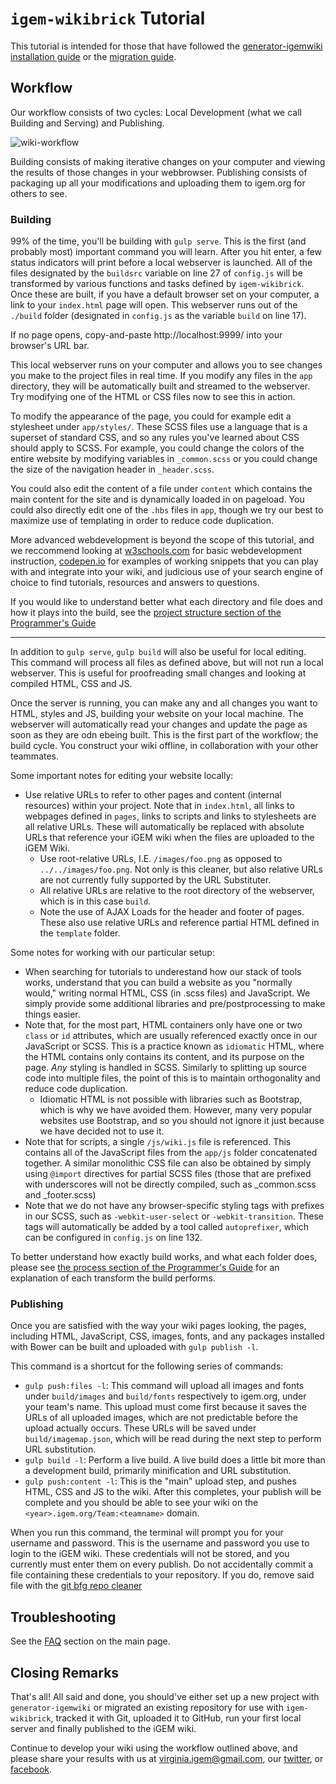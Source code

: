 # `igem-wikibrick` Tutorial

This tutorial is intended for those that have followed the [generator-igemwiki installation guide](https://github.com/Virginia-iGEM/generator-igemwiki) or the [migration guide](https://github.com/Virginia-iGEM/igem-wikibrick/tree/master/docs/migration-guide).

## Workflow

Our workflow consists of two cycles: Local Development (what we call Building and Serving) and Publishing.

![wiki-workflow](../images/wiki-workflow.PNG)

Building consists of making iterative changes on your computer and viewing the results of those changes in your webbrowser. Publishing consists of packaging up all your modifications and uploading them to igem.org for others to see.

### Building

99% of the time, you'll be building with `gulp serve`. This is the first (and probably most) important command you will learn. After you hit enter, a few status indicators will print before a local webserver is launched. All of the files designated by the `buildsrc` variable on line 27 of `config.js` will be transformed by various functions and tasks defined by `igem-wikibrick`. Once these are built, if you have a default browser set on your computer, a link to your `index.html` page will open. This webserver runs out of the `./build` folder (designated in `config.js` as the variable `build` on line 17).

If no page opens, copy-and-paste http://localhost:9999/ into your browser's URL bar.

This local webserver runs on your computer and allows you to see changes you make to the project files in real time. If you modify any files in the `app` directory, they will be automatically built and streamed to the webserver. Try modifying one of the HTML or CSS files now to see this in action.

To modify the appearance of the page, you could for example edit a stylesheet under `app/styles/`. These SCSS files use a language that is a superset of standard CSS, and so any rules you've learned about CSS should apply to SCSS. For example, you could change the colors of the entire website by modifying variables in `_common.scss` or you could change the size of the navigation header in `_header.scss`.

You could also edit the content of a file under `content` which contains the main content for the site and is dynamically loaded in on pageload. You could also directly edit one of the `.hbs` files in `app`, though we try our best to maximize use of templating in order to reduce code duplication.

More advanced webdevelopment is beyond the scope of this tutorial, and we reccommend looking at [w3schools.com](https://www.w3schools.com/) for basic webdevelopment instruction, [codepen.io](https://codepen.io/) for examples of working snippets that you can play with and integrate into your wiki, and judicious use of your search engine of choice to find tutorials, resources and answers to questions.

If you would like to understand better what each directory and file does and how it plays into the build, see the [project structure section of the Programmer's Guide](https://github.com/Virginia-iGEM/igem-wikibrick/tree/master/docs/programmers-guide#4-project-structure)

---

In addition to `gulp serve`, `gulp build` will also be useful for local editing. This command will process all files as defined above, but will not run a local webserver. This is useful for proofreading small changes and looking at compiled HTML, CSS and JS.

Once the server is running, you can make any and all changes you want to HTML, styles and JS, building your website on your local machine. The webserver will automatically read your changes and update the page as soon as they are odn ebeing built. This is the first part of the workflow; the build cycle. You construct your wiki offline, in collaboration with your other teammates.

Some important notes for editing your website locally:

- Use relative URLs to refer to other pages and content (internal resources) within your project. Note that in `index.html`, all links to webpages defined in `pages`, links to scripts and links to stylesheets are all relative URLs. These will automatically be replaced with absolute URLs that reference your iGEM wiki when the files are uploaded to the iGEM Wiki.
  - Use root-relative URLs, I.E. `/images/foo.png` as opposed to `../../images/foo.png`. Not only is this cleaner, but also relative URLs are not currently fully supported by the URL Substituter.
  - All relative URLs are relative to the root directory of the webserver, which is in this case `build`.
  - Note the use of AJAX Loads for the header and footer of pages. These also use relative URLs and reference partial HTML defined in the `template` folder.

Some notes for working with our particular setup:

- When searching for tutorials to underestand how our stack of tools works, understand that you can build a website as you "normally would," writing normal HTML, CSS (in .scss files) and JavaScript. We simply provide some additional libraries and pre/postprocessing to make things easier.
- Note that, for the most part, HTML containers only have one or two `class` or `id` attributes, which are usually referenced exactly once in our JavaScript or SCSS. This is a practice known as `idiomatic` HTML, where the HTML contains only contains its content, and its purpose on the page. _Any_ styling is handled in SCSS. Similarly to splitting up source code into multiple files, the point of this is to maintain orthogonality and reduce code duplication.
  - Idiomatic HTML is not possible with libraries such as Bootstrap, which is why we have avoided them. However, many very popular websites use Bootstrap, and so you should not ignore it just because we have decided not to use it.
- Note that for scripts, a single `/js/wiki.js` file is referenced. This contains all of the JavaScript files from the `app/js` folder concatenated together. A similar monolithic CSS file can also be obtained by simply using `@import` directives for partial SCSS files (those that are prefixed with underscores will not be directly compiled, such as _common.scss and _footer.scss)
- Note that we do not have any browser-specific styling tags with prefixes in our SCSS, such as `-webkit-user-select` or `-webkit-transition`. These tags will automatically be added by a tool called `autoprefixer`, which can be configured in `config.js` on line 132.

To better understand how exactly build works, and what each folder does, please see [the process section of the Programmer's Guide]() for an explanation of each transform the build performs.

### Publishing

Once you are satisfied with the way your wiki pages looking, the pages, including HTML, JavaScript, CSS, images, fonts, and any packages installed with Bower can be built and uploaded with `gulp publish -l`.

This command is a shortcut for the following series of commands:

- `gulp push:files -l`: This command will upload all images and fonts under `build/images` and `build/fonts` respectively to igem.org, under your team's name. This upload must come first because it saves the URLs of all uploaded images, which are not predictable before the upload actually occurs. These URLs will be saved under `build/imagemap.json`, which will be read during the next step to perform URL substitution.
- `gulp build -l`: Perform a live build. A live build does a little bit more than a development build, primarily minification and URL substitution.
- `gulp push:content -l`: This is the "main" upload step, and pushes HTML, CSS and JS to the wiki. After this completes, your publish will be complete and you should be able to see your wiki on the `<year>.igem.org/Team:<teamname>` domain.

When you run this command, the terminal will prompt you for your username and password. This is the username and password you use to login to the iGEM wiki. These credentials will not be stored, and you currently must enter them on every publish. Do not accidentally commit a file containing these credentials to your repository. If you do, remove said file with the [git bfg repo cleaner](https://rtyley.github.io/bfg-repo-cleaner/)

## Troubleshooting

See the [FAQ](https://github.com/Virginia-iGEM/igem-wikibrick#5-faq) section on the main page.

## Closing Remarks

That's all! All said and done, you should've either set up a new project with `generator-igemwiki` or migrated an existing repository for use with `igem-wikibrick`, tracked it with Git, uploaded it to GitHub, run your first local server and finally published to the iGEM wiki.

Continue to develop your wiki using the workflow outlined above, and please share your results with us at [virginia.igem@gmail.com](mailto:virginia.igem@gmail.com), our [twitter](https://twitter.com/virginia_igem?lang=en), or [facebook](https://www.facebook.com/virginiaigem/).
